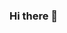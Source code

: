 ### Hi there 👋

<!--
**YI-KI/YI-KI** is a ✨ _special_ ✨ repository because its `README.md` (this file) appears on your GitHub profile.

Here are some ideas to get you started:

- This is the repo for quantitative method assignment
-->
